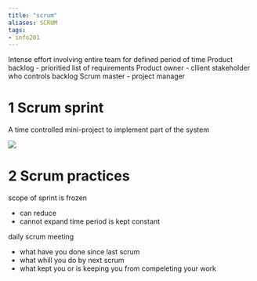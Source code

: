 ```yaml
---
title: "scrum"
aliases: SCRUM
tags: 
- info201
---
```


Intense effort involving entire team for defined period of time
Product backlog - prioritied list of requirements
Product owner - cllient stakeholder who controls backlog
Scrum master - project manager

# 1 Scrum sprint
A time controlled mini-project to implement part of the system

![](https://i.imgur.com/R3biN9h.png)

# 2 Scrum  practices
scope of sprint is frozen
 - can reduce
 - cannot expand
time period is kept constant

daily scrum meeting
- what have you done since last scrum
- what whill you do by next scrum
- what kept you or is keeping you from compeleting your work
